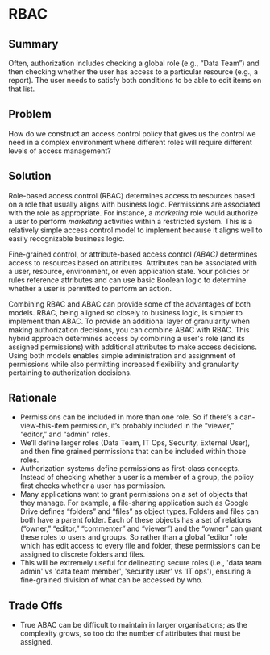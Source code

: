 # RBAC

## Summary
Often, authorization includes checking a global role (e.g., “Data Team”) and then checking whether the user has access to a particular resource (e.g., a report). The user needs to satisfy both conditions to be able to edit items on that list.

## Problem

How do we construct an access control policy that gives us the control we need in a complex environment where different roles will require different levels of access management?

## Solution

Role-based access control (RBAC) determines access to resources based on a role that usually aligns with business logic. Permissions are associated with the role as appropriate. For instance, a *marketing* role would authorize a user to perform *marketing* activities within a restricted system. This is a relatively simple access control model to implement because it aligns well to easily recognizable business logic.

Fine-grained control, or attribute-based access control *(ABAC)* determines access to resources based on attributes. Attributes can be associated with a user, resource, environment, or even application state. Your policies or rules reference attributes and can use basic Boolean logic to determine whether a user is permitted to perform an action.

Combining RBAC and ABAC can provide some of the advantages of both models. RBAC, being aligned so closely to business logic, is simpler to implement than ABAC. To provide an additional layer of granularity when making authorization decisions, you can combine ABAC with RBAC. This hybrid approach determines access by combining a user's role (and its assigned permissions) with additional attributes to make access decisions. Using both models enables simple administration and assignment of permissions while also permitting increased flexibility and granularity pertaining to authorization decisions.


## Rationale

- Permissions can be included in more than one role. So if there’s a can-view-this-item permission, it’s probably included in the “viewer,” “editor,” and “admin” roles.
- We’ll define larger roles (Data Team, IT Ops, Security, External User), and then fine grained permissions that can be included within those roles.
- Authorization systems define permissions as first-class concepts. Instead of checking whether a user is a member of a group, the policy first checks whether a user has permission.
- Many applications want to grant permissions on a set of objects that they manage. For example, a file-sharing application such as Google Drive defines “folders” and “files” as object types. Folders and files can both have a parent folder. Each of these objects has a set of relations (“owner,” “editor,” “commenter” and “viewer”) and the “owner” can grant these roles to users and groups. So rather than a global “editor” role which has edit access to every file and folder, these permissions can be assigned to discrete folders and files.
- This will be extremely useful for delineating secure roles (i.e., 'data team admin' vs 'data team member', 'security user' vs 'IT ops'), ensuring a fine-grained division of what can be accessed by who.

## Trade Offs

- True ABAC can be difficult to maintain in larger organisations; as the complexity grows, so too do the number of attributes that must be assigned.